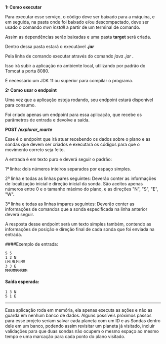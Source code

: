 <b>1: Como executar</b>

Para executar esse serviço, o código deve ser baixado para a máquina, e em seguida, na pasta onde foi baixado e/ou descompactado, deve ser usado o comando <i>mvn install</i> a partir de um terminal de comando.

Assim as dependências serão baixadas e uma pasta <b>target</b> será criada.

Dentro dessa pasta estará o executável <b><i>.jar</b></i>

Pela linha de comando executar através do comando <i> java .jar </i>.

Isso irá subir a aplicação no ambiente local, utilizando por padrão do Tomcat a porta 8080.

É necessário um JDK 11 ou superior para compilar o programa.

<b>2: Como usar o endpoint</b>

Uma vez que a aplicação esteja rodando, seu endpoint estará disponível para consumo.

Foi criado apenas um endpoint para essa aplicação, que recebe os parâmetros de entrada e devolve a saída.


<b>POST <i>/explorar_marte</b></i>


Esse é o endpoint que irá atuar recebendo os dados sobre o plano e as sondas que devem ser criados e executará os 
códigos para que o movimento correto seja feito.

A entrada é em texto puro e deverá seguir o padrão:

1ª linha: dois números inteiros separados por espaço simples.

2ª linha e todas as linhas pares seguintes: Deverão conter as informações de localização inicial e direção inicial 
da sonda. São aceitos apenas números entre 0 e o tamanho máximo do plano, e as direções "N", "S", "E", "W".

3ª linha e todas as linhas ímpares seguintes: Deverão conter as informações de comandos que a sonda especificada na 
linha anterior deverá seguir.

A resposta desse endpoint será um texto simples também, contendo as informações de posição e direção final de cada 
sonda que foi enviada na entrada.

####Exemplo de entrada:
```
5 5
1 2 N
LMLMLMLMM
3 3 E
MMRMMRMRRM
```

#### Saída esperada:
```
1 3 N
5 1 E
```



---

Essa aplicação roda em memória, ela apenas executa as ações e não as guarda em nenhum banco de dados.
Alguns possíveis próximos passos para esse projeto seriam salvar cada planeta com um ID e as Sondas dentro dele em 
um banco, podendo assim revisitar um planeta já visitado, incluir validações para que duas sondas não ocupem o mesmo 
espaço ao mesmo tempo e uma marcação para cada ponto do plano visitado.